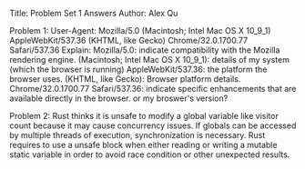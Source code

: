 Title: Problem Set 1 Answers
Author: Alex Qu

Problem 1:
User-Agent: Mozilla/5.0 (Macintosh; Intel Mac OS X 10_9_1) AppleWebKit/537.36 (KHTML, like Gecko) Chrome/32.0.1700.77 Safari/537.36
Explain:
Mozilla/5.0: indicate compatibility with the Mozilla rendering engine.
(Macintosh; Intel Mac OS X 10_9_1): details of my system (which the browser is running)
AppleWebKit/537.36: the platform the browser uses.
(KHTML, like Gecko): Browser platform details.
Chrome/32.0.1700.77 Safari/537.36: indicate specific enhancements that are available directly in the browser. or my broswer's version?

Problem 2:
Rust thinks it is unsafe to modify a global variable like visitor count because it may cause concurrency issues.
If globals can be accessed by multiple threads of execution, synchronization is necessary.
Rust requires to use a unsafe block when either reading or writing a mutable static variable in order to avoid race condition or other unexpected results.


